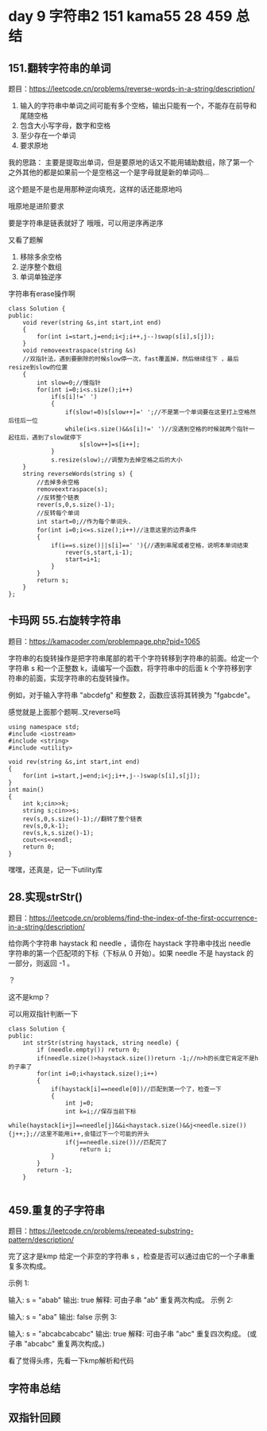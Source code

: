 # day 9 字符串2 151 kama55 28 459 总结

## 151.翻转字符串的单词
题目：https://leetcode.cn/problems/reverse-words-in-a-string/description/

1. 输入的字符串中单词之间可能有多个空格，输出只能有一个，不能存在前导和尾随空格
2. 包含大小写字母，数字和空格
3. 至少存在一个单词
4. 要求原地

我的思路：
主要是提取出单词，但是要原地的话又不能用辅助数组，除了第一个之外其他的都是如果前一个是空格这一个是字母就是新的单词吗...

这个题是不是也是用那种逆向填充，这样的话还能原地吗

哦原地是进阶要求

要是字符串是链表就好了 哦哦，可以用逆序再逆序

又看了题解

1. 移除多余空格
2. 逆序整个数组
3. 单词单独逆序

字符串有erase操作啊
```
class Solution {
public:
    void rever(string &s,int start,int end)
    {
        for(int i=start,j=end;i<j;i++,j--)swap(s[i],s[j]);
    }
    void removeextraspace(string &s)
    //双指针法，遇到要删除的时候slow停一次，fast覆盖掉，然后继续往下 ，最后resize到slow的位置
    {
        int slow=0;//慢指针
        for(int i=0;i<s.size();i++)
            if(s[i]!=' ')
            {
                if(slow!=0)s[slow++]=' ';//不是第一个单词要在这里打上空格然后往后一位
                while(i<s.size()&&s[i]!=' ')//没遇到空格的时候就两个指针一起往后，遇到了slow就停下
                    s[slow++]=s[i++];
            }
            s.resize(slow);//调整为去掉空格之后的大小
    }
    string reverseWords(string s) {
        //去掉多余空格
        removeextraspace(s);
        //反转整个链表
        rever(s,0,s.size()-1);
        //反转每个单词
        int start=0;//作为每个单词头.
        for(int i=0;i<=s.size();i++)//注意这里的边界条件
        {
            if(i==s.size()||s[i]==' '){//遇到串尾或者空格，说明本单词结束
                rever(s,start,i-1);
                start=i+1;
            }
        }
        return s;
    }
};
```

## 卡玛网 55.右旋转字符串
题目：https://kamacoder.com/problempage.php?pid=1065

字符串的右旋转操作是把字符串尾部的若干个字符转移到字符串的前面。给定一个字符串 s 和一个正整数 k，请编写一个函数，将字符串中的后面 k 个字符移到字符串的前面，实现字符串的右旋转操作。 

例如，对于输入字符串 "abcdefg" 和整数 2，函数应该将其转换为 "fgabcde"。

感觉就是上面那个题啊..又reverse吗
```
using namespace std;
#include <iostream>
#include <string>
#include <utility>

void rev(string &s,int start,int end)
{
    for(int i=start,j=end;i<j;i++,j--)swap(s[i],s[j]);
}
int main()
{
    int k;cin>>k;
    string s;cin>>s;
    rev(s,0,s.size()-1);//翻转了整个链表
    rev(s,0,k-1);
    rev(s,k,s.size()-1);
    cout<<s<<endl;
    return 0;
}
```
嘿嘿，还真是，记一下utility库
## 28.实现strStr()
题目：https://leetcode.cn/problems/find-the-index-of-the-first-occurrence-in-a-string/description/

给你两个字符串 haystack 和 needle ，请你在 haystack 字符串中找出 needle 字符串的第一个匹配项的下标（下标从 0 开始）。如果 needle 不是 haystack 的一部分，则返回  -1 。

？

这不是kmp？

可以用双指针判断一下
```
class Solution {
public:
    int strStr(string haystack, string needle) {
        if (needle.empty()) return 0;
        if(needle.size()>haystack.size())return -1;//n>h的长度它肯定不是h的子串了
        for(int i=0;i<haystack.size();i++)
        {
            if(haystack[i]==needle[0])//匹配到第一个了，检查一下
            {
                int j=0;
                int k=i;//保存当前下标                
                while(haystack[i+j]==needle[j]&&i<haystack.size()&&j<needle.size()){j++;};//这里不能用i++,会错过下一个可能的开头
                if(j==needle.size())//匹配完了
                    return i;
            }
        }
        return -1;
    }
    
```

## 459.重复的子字符串
题目：https://leetcode.cn/problems/repeated-substring-pattern/description/

完了这才是kmp
给定一个非空的字符串 s ，检查是否可以通过由它的一个子串重复多次构成。

 
示例 1:

输入: s = "abab"
输出: true
解释: 可由子串 "ab" 重复两次构成。
示例 2:

输入: s = "aba"
输出: false
示例 3:

输入: s = "abcabcabcabc"
输出: true
解释: 可由子串 "abc" 重复四次构成。 (或子串 "abcabc" 重复两次构成。)

看了觉得头疼，先看一下kmp解析和代码

## 字符串总结

## 双指针回顾